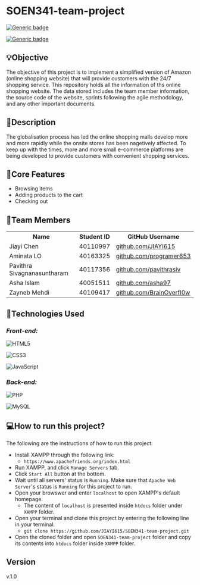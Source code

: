 # SOEN341-team-project
[![Generic badge](https://img.shields.io/badge/SOEN341-Project-<BLUE>.svg)](https://shields.io/)

[![Generic badge](https://img.shields.io/badge/VERSION-Sprint1-<BLUE>.svg)](https://shields.io/)


## :bulb:Objective
The objective of this project is to implement a simplified version of Amazon (online shopping website) that will provide customers with the 24/7 shopping service. This repository holds all the information of ths online shopping website. The data stored includes the team member information, the source code of the website, sprints following the agile methodology, and any other important documents.

## :mag_right:Description
The globalisation process has led the online shopping malls develop more and more rapidly while the onsite stores has been nagetively affected. To keep up with the times, more and more small e-commerce platforms are being developed to provide customers with convenient shopping services.


## :memo:Core Features
- Browsing items
- Adding products to the cart
- Checking out

## :busts_in_silhouette:Team Members
<table>
  <tr>
    <th>Name</th>
    <th>Student ID</th>
    <th>GitHub Username</th>
  </tr>
  <tr>
    <td>Jiayi Chen</td>
    <td>40110997</td>
    <td><a href="https://github.com/JIAYI615" target="_blank">github.com/JIAYI615</a></td>
  </tr>
  <tr>
    <td>Aminata LO</td>
    <td>40163325</td>
    <td><a href="https://github.com/programer653" target="_blank">github.com/programer653</a></td>
  </tr>
  <tr>
    <td>Pavithra Sivagnanasuntharam</td>
    <td>40117356</td>
    <td><a href="https://github.com/pavithrasiv" target="_blank">github.com/pavithrasiv</a></td>
  </tr>
   <tr>
    <td>Asha Islam</td>
    <td>40051511</td>
    <td><a href="https://github.com/asha97" target="_blank">github.com/asha97</a></td>
  </tr>
   <tr>
    <td>Zayneb Mehdi</td>
    <td>40109417</td>
    <td><a href="https://github.com/BrainOverfl0w" target="_blank">github.com/BrainOverfl0w</a></td>
  </tr>
</table>

## :dizzy:Technologies Used

_<h3>Front-end:</h3>_

![HTML5](https://img.shields.io/badge/html5-%23E34F26.svg?style=for-the-badge&logo=html5&logoColor=white)

![CSS3](https://img.shields.io/badge/css3-%231572B6.svg?style=for-the-badge&logo=css3&logoColor=white)

![JavaScript](https://img.shields.io/badge/javascript-%23323330.svg?style=for-the-badge&logo=javascript&logoColor=%23F7DF1E)

_<h3>Back-end:</h3>_

![PHP](https://img.shields.io/badge/php-%23777BB4.svg?style=for-the-badge&logo=php&logoColor=white)

![MySQL](https://img.shields.io/badge/mysql-%2300f.svg?style=for-the-badge&logo=mysql&logoColor=white)

## :computer:How to run this project?
The following are the instructions of how to run this project:
 - Install XAMPP through the following link:
    - `https://www.apachefriends.org/index.html`
- Run XAMPP, and click `Manage Servers` tab. 
- Click `Start All` button at the bottom.
- Wait until all servers' status is `Running`. Make sure that `Apache Web Server`'s status is `Running` for this project to run.
- Open your browswer and enter `localhost` to open XAMPP's default homepage.
    -  The content of `localhost` is presented inside `htdocs` folder under `XAMPP` folder.
- Open your terminal and clone this project by entering the following line in your terminal:
    - `git clone https://github.com/JIAYI615/SOEN341-team-project.git`
- Open the cloned folder and open `SOEN341-team-project` folder and copy its contents into `htdocs` folder inside `XAMPP` folder.

## Version
v.1.0
